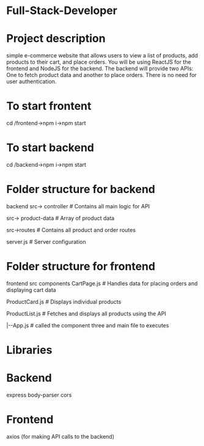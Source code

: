 # Full-Stack-Developer

# Project description
simple e-commerce website that allows users to view a list of products, add
products to their cart, and place orders.
You will be using ReactJS for the frontend and NodeJS for the backend. The backend will provide
two APIs:
One to fetch product data and another to place orders.
There is no need for user authentication.

# To start frontent

cd /frontend->npm i->npm start

# To start backend

cd /backend->npm i->npm start

# Folder structure for backend

backend
src-> controller # Contains all main logic for API

src-> product-data # Array of product data

src->routes # Contains all product and order routes

server.js # Server configuration

# Folder structure for frontend

frontend
src
components
CartPage.js # Handles data for placing orders and displaying cart data

ProductCard.js # Displays individual products

ProductList.js # Fetches and displays all products using the API

|--App.js # called the component three and main file to executes

# Libraries

# Backend

express
body-parser
cors

# Frontend

axios (for making API calls to the backend)
